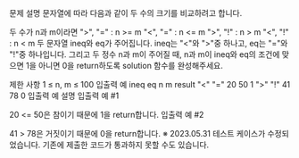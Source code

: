 문제 설명
문자열에 따라 다음과 같이 두 수의 크기를 비교하려고 합니다.

두 수가 n과 m이라면
">", "=" : n >= m
"<", "=" : n <= m
">", "!" : n > m
"<", "!" : n < m
두 문자열 ineq와 eq가 주어집니다. ineq는 "<"와 ">"중 하나고, eq는 "="와 "!"중 하나입니다. 그리고 두 정수 n과 m이 주어질 때, n과 m이 ineq와 eq의 조건에 맞으면 1을 아니면 0을 return하도록 solution 함수를 완성해주세요.

제한 사항
1 ≤ n, m ≤ 100
입출력 예
ineq	eq	n	m	result
"<"	"="	20	50	1
">"	"!"	41	78	0
입출력 예 설명
입출력 예 #1

20 <= 50은 참이기 때문에 1을 return합니다.
입출력 예 #2

41 > 78은 거짓이기 때문에 0을 return합니다.
※ 2023.05.31 테스트 케이스가 수정되었습니다. 기존에 제출한 코드가 통과하지 못할 수도 있습니다.